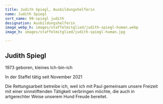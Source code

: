 ```yaml
---
title: Judith Spiegl, Ausbildungshelferin
name: Judith Spiegl
sort_name: 99-spiegl judith
designation: Ausbildungshelferin
image_webp_h: images/staffelmitglied/judith-spiegl-human.webp
image_h: images/staffelmitglied/judith-spiegl-human.jpg

---
```

## Judith Spiegl

1973 geboren, kleines Ich-bin-ich

In der Staffel tätig seit November 2021

Die Rettungsarbeit betreibe ich, weil ich mit Paul gemeinsam unsere Freizeit mit einer sinnstiftenden Tätigkeit verbringen möchte, die auch in artgerechter Weise unserem Hund Freude bereitet.